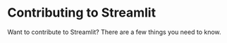 # Contributing to Streamlit

Want to contribute to Streamlit? There are a few things you need to know.
